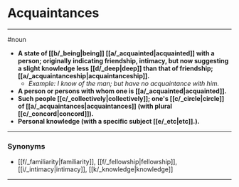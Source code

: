 # Acquaintances
---
#noun
- **A state of [[b/_being|being]] [[a/_acquainted|acquainted]] with a person; originally indicating friendship, intimacy, but now suggesting a slight knowledge less [[d/_deep|deep]] than that of friendship; [[a/_acquaintanceship|acquaintanceship]].**
	- _Example: I know of the man; but have no acquaintance with him._
- **A person or persons with whom one is [[a/_acquainted|acquainted]].**
- **Such people [[c/_collectively|collectively]]; one's [[c/_circle|circle]] of [[a/_acquaintances|acquaintances]] (with plural [[c/_concord|concord]]).**
- **Personal knowledge (with a specific subject [[e/_etc|etc]].).**
---
### Synonyms
- [[f/_familiarity|familiarity]], [[f/_fellowship|fellowship]], [[i/_intimacy|intimacy]], [[k/_knowledge|knowledge]]
---
